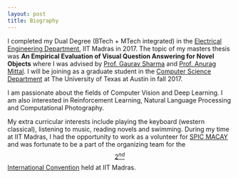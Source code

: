 ```yaml
---
layout: post
title: Biography
---
```


I completed my Dual Degree (BTech + MTech integrated) in the [Electrical
 Engineering Department](http://www.ee.iitm.ac.in/), IIT Madras in 2017.
The topic of my masters thesis was **An Empirical Evaluation of Visual
Question Answering for Novel Objects** where I was advised by 
[Prof. Gaurav Sharma](http://www.grvsharma.com/research.html) and [Prof. Anurag Mittal](http://www.cse.iitm.ac.in/~amittal/). I will be joining as a graduate student in the 
[Computer Science Department](https://www.cs.utexas.edu/) at The  University of Texas at Austin in fall 2017.

I am passionate about the fields of Computer Vision and Deep Learning. I am
also interested in Reinforcement Learning, Natural Language Processing and
Computational Photography. 
 
My extra curricular interests include playing the keyboard (western
 classical), listening to music, reading novels and swimming. During my
time at IIT Madras, I had the opportunity to work as a volunteer for
[SPIC MACAY](http://spicmacay.com/) and was fortunate to be a part of the
organizing team for the [$$2^{nd}$$ International Convention](http://spicmacay.com/intcon/2014) held at IIT Madras.

